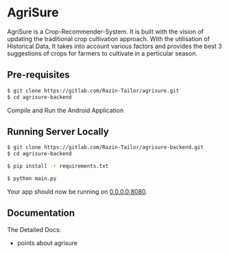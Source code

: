 # AgriSure

AgriSure is a Crop-Recommender-System. It is built with the vision of updating the traditional crop cultivation approach. With the utilisation of Historical Data, It takes into account various factors and provides the best 3 suggestions of crops for farmers to cultivate in a perticular season.

## Pre-requisites


```sh
$ git clone https://gitlab.com/Razin-Tailor/agrisure.git
$ cd agrisure-backend

```

Compile and Run the Android Application


## Running Server Locally


```sh
$ git clone https://gitlab.com/Razin-Tailor/agrisure-backend.git
$ cd agrisure-backend

$ pip install -r requirements.txt

$ python main.py

```

Your app should now be running on [0.0.0.0:8080](http://0.0.0.0:8080/).


## Documentation

The Detailed Docs:

- points about agrisure